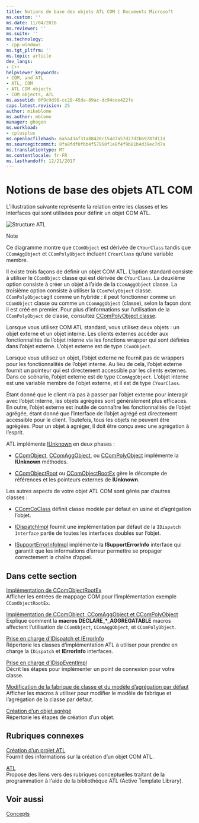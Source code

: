 ```yaml
---
title: Notions de base des objets ATL COM | Documents Microsoft
ms.custom: ''
ms.date: 11/04/2016
ms.reviewer: ''
ms.suite: ''
ms.technology:
- cpp-windows
ms.tgt_pltfrm: ''
ms.topic: article
dev_langs:
- C++
helpviewer_keywords:
- COM, and ATL
- ATL, COM
- ATL COM objects
- COM objects, ATL
ms.assetid: 0f9c9d98-cc28-45da-89ac-dc94cee422fe
caps.latest.revision: 25
author: mikeblome
ms.author: mblome
manager: ghogen
ms.workload:
- cplusplus
ms.openlocfilehash: 6a5a43af31a88420c154d7a57d27d2b69787d11d
ms.sourcegitcommit: 8fa8fdf0fbb4f57950f1e8f4f9b81b4d39ec7d7a
ms.translationtype: MT
ms.contentlocale: fr-FR
ms.lasthandoff: 12/21/2017
---
```

# <a name="fundamentals-of-atl-com-objects"></a>Notions de base des objets ATL COM
L’illustration suivante représente la relation entre les classes et les interfaces qui sont utilisées pour définir un objet COM ATL.  
  
 ![Structure ATL](../atl/media/vc307y1.gif "vc307y1")  
  
> [!NOTE]
>  Ce diagramme montre que `CComObject` est dérivée de `CYourClass` tandis que `CComAggObject` et `CComPolyObject` incluent `CYourClass` qu’une variable membre.  
  
 Il existe trois façons de définir un objet COM ATL. L’option standard consiste à utiliser le `CComObject` classe qui est dérivée de `CYourClass`. La deuxième option consiste à créer un objet à l’aide de la `CComAggObject` classe. La troisième option consiste à utiliser la `CComPolyObject` classe. `CComPolyObject`agit comme un hybride : il peut fonctionner comme un `CComObject` classe ou comme un `CComAggObject` (classe), selon la façon dont il est créé en premier. Pour plus d’informations sur l’utilisation de la `CComPolyObject` de classe, consultez [CComPolyObject classe](../atl/reference/ccompolyobject-class.md).  
  
 Lorsque vous utilisez COM ATL standard, vous utilisez deux objets : un objet externe et un objet interne. Les clients externes accéder aux fonctionnalités de l’objet interne via les fonctions wrapper qui sont définies dans l’objet externe. L’objet externe est de type `CComObject`.  
  
 Lorsque vous utilisez un objet, l’objet externe ne fournit pas de wrappers pour les fonctionnalités de l’objet interne. Au lieu de cela, l’objet externe fournit un pointeur qui est directement accessible par les clients externes. Dans ce scénario, l’objet externe est de type `CComAggObject`. L’objet interne est une variable membre de l’objet externe, et il est de type `CYourClass`.  
  
 Étant donné que le client n’a pas à passer par l’objet externe pour interagir avec l’objet interne, les objets agrégées sont généralement plus efficaces. En outre, l’objet externe est inutile de connaître les fonctionnalités de l’objet agrégée, étant donné que l’interface de l’objet agrégé est directement accessible pour le client. Toutefois, tous les objets ne peuvent être agrégées. Pour un objet à agréger, il doit être conçu avec une agrégation à l’esprit.  
  
 ATL implémente [IUnknown](http://msdn.microsoft.com/library/windows/desktop/ms680509) en deux phases :  
  
-   [CComObject](../atl/reference/ccomobject-class.md), [CComAggObject](../atl/reference/ccomaggobject-class.md), ou [CComPolyObject](../atl/reference/ccompolyobject-class.md) implémente la **IUnknown** méthodes.  
  
-   [CComObjectRoot](../atl/reference/ccomobjectroot-class.md) ou [CComObjectRootEx](../atl/reference/ccomobjectrootex-class.md) gère le décompte de références et les pointeurs externes de **IUnknown**.  
  
 Les autres aspects de votre objet ATL COM sont gérés par d’autres classes :  
  
-   [CComCoClass](../atl/reference/ccomcoclass-class.md) définit classe modèle par défaut en usine et d’agrégation l’objet.  
  
-   [IDispatchImpl](../atl/reference/idispatchimpl-class.md) fournit une implémentation par défaut de la `IDispatch Interface` partie de toutes les interfaces doubles sur l’objet.  
  
-   [ISupportErrorInfoImpl](../atl/reference/isupporterrorinfoimpl-class.md) implémente la **ISupportErrorInfo** interface qui garantit que les informations d’erreur permettre se propager correctement la chaîne d’appel.  
  
## <a name="in-this-section"></a>Dans cette section  
 [Implémentation de CComObjectRootEx](../atl/implementing-ccomobjectrootex.md)  
 Afficher les entrées de mappage COM pour l’implémentation exemple `CComObjectRootEx`.  
  
 [Implémentation de CComObject, CComAggObject et CComPolyObject](../atl/implementing-ccomobject-ccomaggobject-and-ccompolyobject.md)  
 Explique comment la **macros DECLARE_\*_AGGREGATABLE** macros affectent l’utilisation de `CComObject`, `CComAggObject`, et `CComPolyObject`.  
  
 [Prise en charge d’IDispatch et IErrorInfo](../atl/supporting-idispatch-and-ierrorinfo.md)  
 Répertorie les classes d’implémentation ATL à utiliser pour prendre en charge la `IDispatch` et **IErrorInfo** interfaces.  
  
 [Prise en charge d’IDispEventImpl](../atl/supporting-idispeventimpl.md)  
 Décrit les étapes pour implémenter un point de connexion pour votre classe.  
  
 [Modification de la fabrique de classe et du modèle d’agrégation par défaut](../atl/changing-the-default-class-factory-and-aggregation-model.md)  
 Afficher les macros à utiliser pour modifier le modèle de fabrique et l’agrégation de la classe par défaut.  
  
 [Création d’un objet agrégé](../atl/creating-an-aggregated-object.md)  
 Répertorie les étapes de création d’un objet.  
  
## <a name="related-sections"></a>Rubriques connexes  
 [Création d’un projet ATL](../atl/reference/creating-an-atl-project.md)  
 Fournit des informations sur la création d’un objet COM ATL.  
  
 [ATL](../atl/active-template-library-atl-concepts.md)  
 Propose des liens vers des rubriques conceptuelles traitant de la programmation à l'aide de la bibliothèque ATL (Active Template Library).  
  
## <a name="see-also"></a>Voir aussi  
 [Concepts](../atl/active-template-library-atl-concepts.md)

